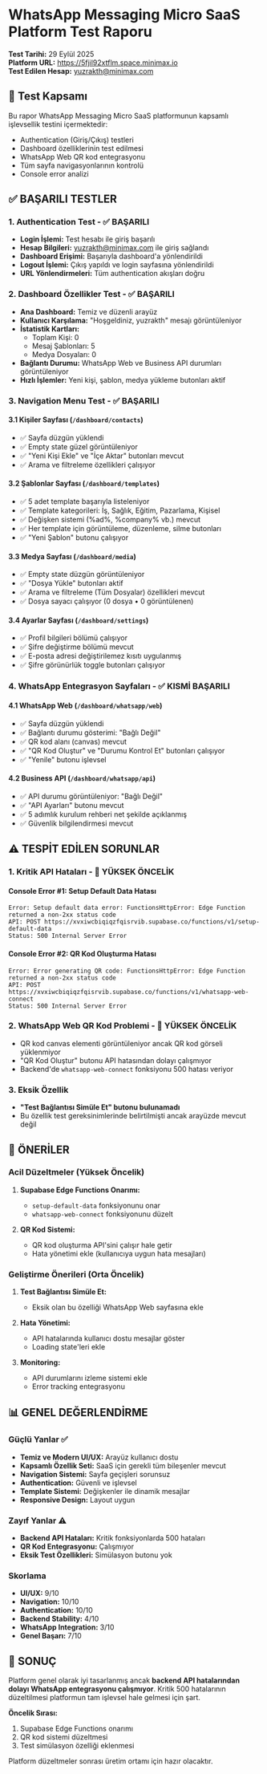 # WhatsApp Messaging Micro SaaS Platform Test Raporu

**Test Tarihi:** 29 Eylül 2025  
**Platform URL:** https://5fjil92xtflm.space.minimax.io  
**Test Edilen Hesap:** yuzrakth@minimax.com

## 🎯 Test Kapsamı

Bu rapor WhatsApp Messaging Micro SaaS platformunun kapsamlı işlevsellik testini içermektedir:
- Authentication (Giriş/Çıkış) testleri
- Dashboard özelliklerinin test edilmesi
- WhatsApp Web QR kod entegrasyonu
- Tüm sayfa navigasyonlarının kontrolü
- Console error analizi

## ✅ BAŞARILI TESTLER

### 1. Authentication Test - ✅ BAŞARILI
- **Login İşlemi:** Test hesabı ile giriş başarılı
- **Hesap Bilgileri:** yuzrakth@minimax.com ile giriş sağlandı
- **Dashboard Erişimi:** Başarıyla dashboard'a yönlendirildi
- **Logout İşlemi:** Çıkış yapıldı ve login sayfasına yönlendirildi
- **URL Yönlendirmeleri:** Tüm authentication akışları doğru

### 2. Dashboard Özellikler Test - ✅ BAŞARILI
- **Ana Dashboard:** Temiz ve düzenli arayüz
- **Kullanıcı Karşılama:** "Hoşgeldiniz, yuzrakth" mesajı görüntüleniyor
- **İstatistik Kartları:** 
  - Toplam Kişi: 0
  - Mesaj Şablonları: 5
  - Medya Dosyaları: 0
- **Bağlantı Durumu:** WhatsApp Web ve Business API durumları görüntüleniyor
- **Hızlı İşlemler:** Yeni kişi, şablon, medya yükleme butonları aktif

### 3. Navigation Menu Test - ✅ BAŞARILI

#### 3.1 Kişiler Sayfası (`/dashboard/contacts`)
- ✅ Sayfa düzgün yüklendi
- ✅ Empty state güzel görüntüleniyor
- ✅ "Yeni Kişi Ekle" ve "İçe Aktar" butonları mevcut
- ✅ Arama ve filtreleme özellikleri çalışıyor

#### 3.2 Şablonlar Sayfası (`/dashboard/templates`)
- ✅ 5 adet template başarıyla listeleniyor
- ✅ Template kategorileri: İş, Sağlık, Eğitim, Pazarlama, Kişisel
- ✅ Değişken sistemi (%ad%, %company% vb.) mevcut
- ✅ Her template için görüntüleme, düzenleme, silme butonları
- ✅ "Yeni Şablon" butonu çalışıyor

#### 3.3 Medya Sayfası (`/dashboard/media`)
- ✅ Empty state düzgün görüntüleniyor
- ✅ "Dosya Yükle" butonları aktif
- ✅ Arama ve filtreleme (Tüm Dosyalar) özellikleri mevcut
- ✅ Dosya sayacı çalışıyor (0 dosya • 0 görüntülenen)

#### 3.4 Ayarlar Sayfası (`/dashboard/settings`)
- ✅ Profil bilgileri bölümü çalışıyor
- ✅ Şifre değiştirme bölümü mevcut
- ✅ E-posta adresi değiştirilemez kısıtı uygulanmış
- ✅ Şifre görünürlük toggle butonları çalışıyor

### 4. WhatsApp Entegrasyon Sayfaları - ✅ KISMİ BAŞARILI

#### 4.1 WhatsApp Web (`/dashboard/whatsapp/web`)
- ✅ Sayfa düzgün yüklendi
- ✅ Bağlantı durumu gösterimi: "Bağlı Değil"
- ✅ QR kod alanı (canvas) mevcut
- ✅ "QR Kod Oluştur" ve "Durumu Kontrol Et" butonları çalışıyor
- ✅ "Yenile" butonu işlevsel

#### 4.2 Business API (`/dashboard/whatsapp/api`)
- ✅ API durumu görüntüleniyor: "Bağlı Değil"
- ✅ "API Ayarları" butonu mevcut
- ✅ 5 adımlık kurulum rehberi net şekilde açıklanmış
- ✅ Güvenlik bilgilendirmesi mevcut

## ⚠️ TESPİT EDİLEN SORUNLAR

### 1. Kritik API Hataları - 🚨 YÜKSEK ÖNCELİK

#### Console Error #1: Setup Default Data Hatası
```
Error: Setup default data error: FunctionsHttpError: Edge Function returned a non-2xx status code
API: POST https://xvxiwcbiqiqzfqisrvib.supabase.co/functions/v1/setup-default-data
Status: 500 Internal Server Error
```

#### Console Error #2: QR Kod Oluşturma Hatası
```
Error: Error generating QR code: FunctionsHttpError: Edge Function returned a non-2xx status code
API: POST https://xvxiwcbiqiqzfqisrvib.supabase.co/functions/v1/whatsapp-web-connect
Status: 500 Internal Server Error
```

### 2. WhatsApp Web QR Kod Problemi - 🚨 YÜKSEK ÖNCELİK
- QR kod canvas elementi görüntüleniyor ancak QR kod görseli yüklenmiyor
- "QR Kod Oluştur" butonu API hatasından dolayı çalışmıyor
- Backend'de `whatsapp-web-connect` fonksiyonu 500 hatası veriyor

### 3. Eksik Özellik
- **"Test Bağlantısı Simüle Et" butonu bulunamadı**
- Bu özellik test gereksinimlerinde belirtilmişti ancak arayüzde mevcut değil

## 🔧 ÖNERİLER

### Acil Düzeltmeler (Yüksek Öncelik)
1. **Supabase Edge Functions Onarımı:** 
   - `setup-default-data` fonksiyonunu onar
   - `whatsapp-web-connect` fonksiyonunu düzelt
   
2. **QR Kod Sistemi:**
   - QR kod oluşturma API'sini çalışır hale getir
   - Hata yönetimi ekle (kullanıcıya uygun hata mesajları)

### Geliştirme Önerileri (Orta Öncelik)
1. **Test Bağlantısı Simüle Et:** 
   - Eksik olan bu özelliği WhatsApp Web sayfasına ekle
   
2. **Hata Yönetimi:**
   - API hatalarında kullanıcı dostu mesajlar göster
   - Loading state'leri ekle
   
3. **Monitoring:**
   - API durumlarını izleme sistemi ekle
   - Error tracking entegrasyonu

## 📊 GENEL DEĞERLENDİRME

### Güçlü Yanlar ✅
- **Temiz ve Modern UI/UX:** Arayüz kullanıcı dostu
- **Kapsamlı Özellik Seti:** SaaS için gerekli tüm bileşenler mevcut
- **Navigation Sistemi:** Sayfa geçişleri sorunsuz
- **Authentication:** Güvenli ve işlevsel
- **Template Sistemi:** Değişkenler ile dinamik mesajlar
- **Responsive Design:** Layout uygun

### Zayıf Yanlar ⚠️
- **Backend API Hataları:** Kritik fonksiyonlarda 500 hataları
- **QR Kod Entegrasyonu:** Çalışmıyor
- **Eksik Test Özellikleri:** Simülasyon butonu yok

### Skorlama
- **UI/UX:** 9/10
- **Navigation:** 10/10
- **Authentication:** 10/10
- **Backend Stability:** 4/10
- **WhatsApp Integration:** 3/10
- **Genel Başarı:** 7/10

## 🚀 SONUÇ

Platform genel olarak iyi tasarlanmış ancak **backend API hatalarından dolayı WhatsApp entegrasyonu çalışmıyor**. Kritik 500 hatalarının düzeltilmesi platformun tam işlevsel hale gelmesi için şart.

**Öncelik Sırası:**
1. Supabase Edge Functions onarımı
2. QR kod sistemi düzeltmesi  
3. Test simülasyon özelliği eklenmesi

Platform düzeltmeler sonrası üretim ortamı için hazır olacaktır.